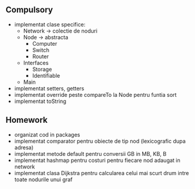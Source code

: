 Compulsory
-
- implementat clase specifice:
  - Network -> colectie de noduri
  - Node -> abstracta
    - Computer
    - Switch
    - Router
  - Interfaces
    - Storage
    - Identifiable
  - Main
- implementat setters, getters
- implementat override peste compareTo la Node pentru funtia sort
- implementat toString

Homework
-
- organizat cod in packages
- implementat comparator pentru obiecte de tip nod (lexicografic dupa adresa)
- implementat metode default pentru conversii GB in MB, KB, B
- implementat hashmap pentru costuri pentru fiecare nod adaugat in network
- implementat clasa Dijkstra pentru calcularea celui mai scurt drum intre toate nodurile unui graf
